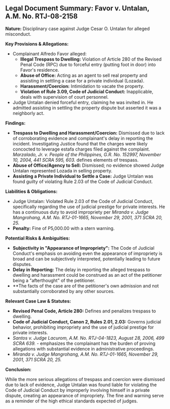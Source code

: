 ## Legal Document Summary: Favor v. Untalan, A.M. No. RTJ-08-2158

**Nature:** Disciplinary case against Judge Cesar O. Untalan for alleged misconduct.

**Key Provisions & Allegations:**

*   Complainant Alfredo Favor alleged:
    *   **Illegal Trespass to Dwelling:** Violation of Article 280 of the Revised Penal Code (RPC) due to forceful entry (putting foot in door) into Favor's residence.
    *   **Abuse of Office:** Acting as an agent to sell real property and assisting in settling a case for a private individual (Lozada).
    *   **Harassment/Coercion:** Intimidation to vacate the property.
    *   **Violation of Rule 3.09, Code of Judicial Conduct:** Inapplicable, deals with supervision of court personnel.
*   Judge Untalan denied forceful entry, claiming he was invited in. He admitted assisting in settling the property dispute but asserted it was a neighborly act.

**Findings:**

*   **Trespass to Dwelling and Harassment/Coercion:**  Dismissed due to lack of corroborating evidence and complainant's delay in reporting the incident.  Investigating Justice found that the charges were likely concocted to leverage estafa charges filed against the complaint. *Marzalado, Jr. v. People of the Philippines, G.R. No. 152997, November 10, 2004, 441 SCRA 595, 603.* defines elements of trespass.
*   **Abuse of Office/Agency to Sell:** Dismissed; no evidence showed Judge Untalan represented Lozada in selling property.
*   **Assisting a Private Individual to Settle a Case:** Judge Untalan was found guilty of violating Rule 2.03 of the Code of Judicial Conduct.

**Liabilities & Obligations:**

*   Judge Untalan: Violated Rule 2.03 of the Code of Judicial Conduct, specifically regarding the use of judicial prestige for private interests.  He has a continuous duty to avoid impropriety per *Miranda v. Judge Mangrohang, A.M. No. RTJ-01-1665, November 29, 2001, 371 SCRA 20, 25.*
*   **Penalty:**  Fine of P5,000.00 with a stern warning.

**Potential Risks & Ambiguities:**

*   **Subjectivity in "Appearance of Impropriety":**  The Code of Judicial Conduct's emphasis on avoiding even the appearance of impropriety is broad and can be subjectively interpreted, potentially leading to future disputes.
*   **Delay in Reporting:** The delay in reporting the alleged trespass to dwelling and harassment could be construed as an act of the petitioner being a "afterthought" of the petitioner.
*   **The facts of the case are of the petitioner's own admission and not substantially corroborated by any other sources.

**Relevant Case Law & Statutes:**

*   **Revised Penal Code, Article 280:** Defines and penalizes trespass to dwelling.
*   **Code of Judicial Conduct, Canon 2, Rules 2.01, 2.03:**  Governs judicial behavior, prohibiting impropriety and the use of judicial prestige for private interests.
*   *Santos v. Judge Lacurom, A.M. No. RTJ-04-1823, August 28, 2006, 499 SCRA 639.* - emphasizes the complainant has the burden of proving allegations with substantial evidence in administrative proceedings.
* *Miranda v. Judge Mangrohang, A.M. No. RTJ-01-1665, November 29, 2001, 371 SCRA 20, 25.*

**Conclusion:**

While the more serious allegations of trespass and coercion were dismissed due to lack of evidence, Judge Untalan was found liable for violating the Code of Judicial Conduct by improperly involving himself in a private dispute, creating an appearance of impropriety. The fine and warning serve as a reminder of the high ethical standards expected of judges.
